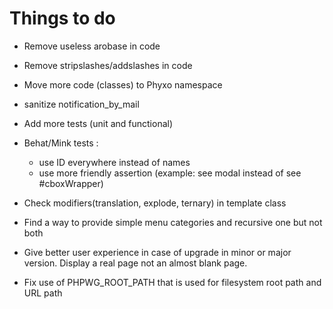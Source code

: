 # Things to do

-   Remove useless arobase in code
-   Remove stripslashes/addslashes in code
-   Move more code (classes) to Phyxo namespace
-   sanitize notification_by_mail

-   Add more tests (unit and functional)
-   Behat/Mink tests :

    -   use ID everywhere instead of names
    -   use more friendly assertion (example: see modal instead of see #cboxWrapper)

-   Check modifiers(translation, explode, ternary) in template class

-   Find a way to provide simple menu categories and recursive one but not both
-   Give better user experience in case of upgrade in minor or major version. Display a real page not an almost blank page.
-   Fix use of PHPWG_ROOT_PATH that is used for filesystem root path and URL path
